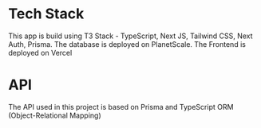 # Tech Stack
This app is build using T3 Stack - TypeScript, Next JS, Tailwind CSS, Next Auth, Prisma.
The database is deployed on PlanetScale.
The Frontend is deployed on Vercel

# API
The API used in this project is based on Prisma and TypeScript ORM (Object-Relational Mapping)